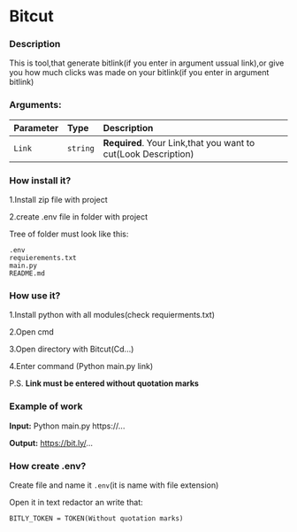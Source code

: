 # Bitcut
### Description
This is tool,that generate bitlink(if you enter in argument ussual link),or give you how much clicks was made on your bitlink(if you enter in argument bitlink)
### Arguments:
| Parameter|   Type   |                          Description                           |
| :------- | :------- | :------------------------------------------------------------- |
|  `Link`  | `string` | **Required**. Your Link,that you want to cut(Look Description) |

### How install it?

1.Install zip file with project

2.create .env file in folder with project

Tree of folder must look like this:

```
.env
requierements.txt
main.py
README.md
```

### How use it?
1.Install python with all modules(check requierments.txt)

2.Open cmd

3.Open directory with Bitcut(Cd...)

4.Enter command (Python main.py link)

P.S. **Link must be entered without quotation marks**

### Example of work

**Input:** Python main.py https://...

**Output:** https://bit.ly/...

### How create .env?
Create file and name it `.env`(it is name with file extension)

Open it in text redactor an write that:

`BITLY_TOKEN = TOKEN(Without quotation marks) `
